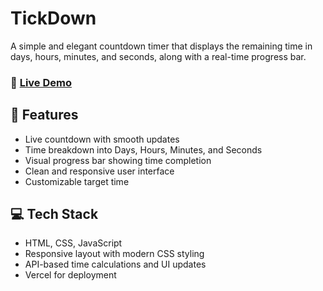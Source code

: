 # TickDown
A simple and elegant countdown timer that displays the remaining time in days, hours, minutes, and seconds, along with a real-time progress bar.

### 🔗 [Live Demo](https://tick-down.vercel.app/)

## 🧩 Features
- Live countdown with smooth updates
- Time breakdown into Days, Hours, Minutes, and Seconds
- Visual progress bar showing time completion
- Clean and responsive user interface
- Customizable target time

## 💻 Tech Stack
- HTML, CSS, JavaScript
- Responsive layout with modern CSS styling
- API-based time calculations and UI updates
- Vercel for deployment

